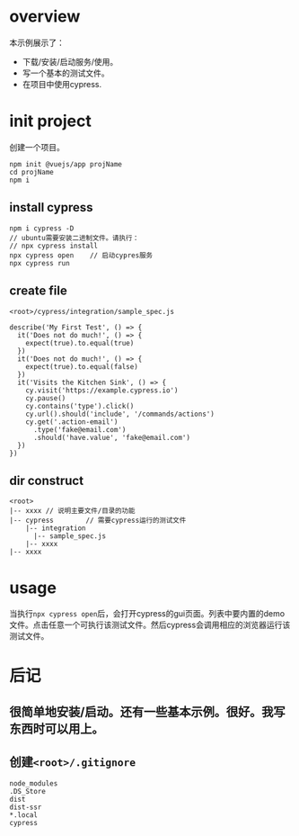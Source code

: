 # overview
本示例展示了：
- 下载/安装/启动服务/使用。
- 写一个基本的测试文件。
- 在项目中使用cypress.

# init project
创建一个项目。
```
npm init @vuejs/app projName
cd projName
npm i
```

## install cypress
```
npm i cypress -D
// ubuntu需要安装二进制文件。请执行：
// npx cypress install
npx cypress open    // 启动cypres服务
npx cypress run
```

## create file
`<root>/cypress/integration/sample_spec.js`
```
describe('My First Test', () => {
  it('Does not do much!', () => {
    expect(true).to.equal(true)
  })
  it('Does not do much!', () => {
    expect(true).to.equal(false)
  })
  it('Visits the Kitchen Sink', () => {
    cy.visit('https://example.cypress.io')
    cy.pause()
    cy.contains('type').click()
    cy.url().should('include', '/commands/actions')
    cy.get('.action-email')
      .type('fake@email.com')
      .should('have.value', 'fake@email.com')
  })
})
```

## dir construct
```
<root>
|-- xxxx // 说明主要文件/目录的功能
|-- cypress        // 需要cypress运行的测试文件
    |-- integration
      |-- sample_spec.js
    |-- xxxx
|-- xxxx
```

# usage
当执行`npx cypress open`后，会打开cypress的gui页面。列表中要内置的demo文件。点击任意一个可执行该测试文件。然后cypress会调用相应的浏览器运行该测试文件。

# 后记
## 很简单地安装/启动。还有一些基本示例。很好。我写东西时可以用上。
## 创建`<root>/.gitignore`
```
node_modules
.DS_Store
dist
dist-ssr
*.local
cypress
```
